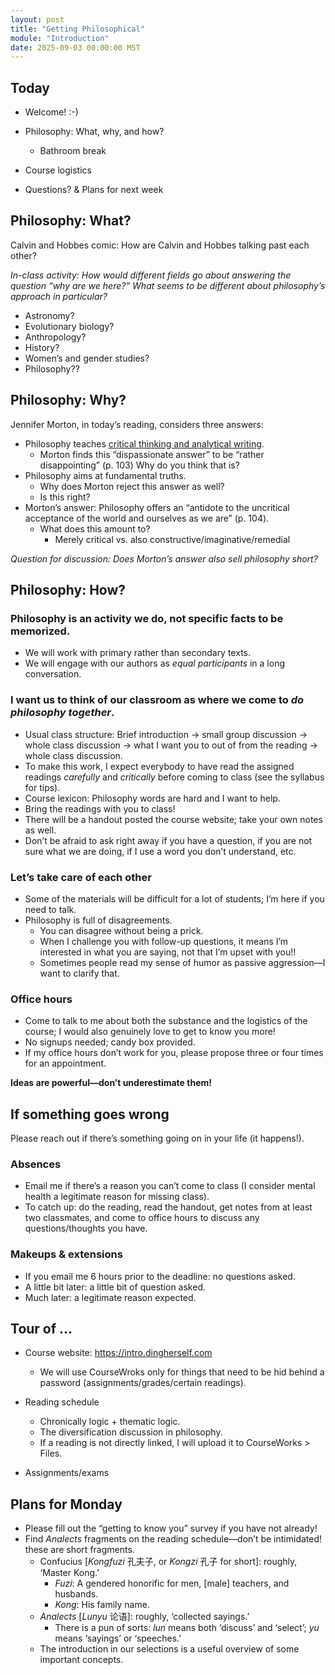 ```yaml
---
layout: post
title: "Getting Philosophical"
module: "Introduction"
date: 2025-09-03 00:00:00 MST
---
```


## Today

- Welcome! :-)
- Philosophy: What, why, and how?
  - Bathroom break

- Course logistics
- Questions? & Plans for next week

## Philosophy: What?

Calvin and Hobbes comic: How are Calvin and Hobbes talking past each other?

*In-class activity: How would different fields go about answering the question “why are we here?” What seems to be different about philosophy’s approach in particular?*

- Astronomy?
- Evolutionary biology?
- Anthropology?
- History?
- Women’s and gender studies?
- Philosophy??

## Philosophy: Why?

Jennifer Morton, in today’s reading, considers three answers:

- Philosophy teaches [critical thinking and analytical writing](https://dailynous.com/value-of-philosophy/charts-and-graphs).
  - Morton finds this “dispassionate answer” to be “rather disappointing” (p. 103) Why do you think that is? 
- Philosophy aims at fundamental truths.
  - Why does Morton reject this answer as well?
  - Is this right?
- Morton’s answer: Philosophy offers an “antidote to the uncritical acceptance of the world and ourselves as we are” (p. 104).
  - What does this amount to?
    - Merely critical vs. also constructive/imaginative/remedial

*Question for discussion: Does Morton’s answer also sell philosophy short?*

## Philosophy: How?

### Philosophy is an activity we do, not specific facts to be memorized.

- We will work with primary rather than secondary texts.
- We will engage with our authors as *equal participants* in a long conversation.

### I want us to think of our classroom as where we come to *do philosophy together*.

- Usual class structure: Brief introduction -> small group discussion -> whole class discussion -> what I want you to out of from the reading -> whole class discussion.
- To make this work, I expect everybody to have read the assigned readings *carefully* and *critically* before coming to class (see the syllabus for tips).
- Course lexicon: Philosophy words are hard and I want to help.
- Bring the readings with you to class!
- There will be a handout posted the course website; take your own notes as well.
- Don’t be afraid to ask right away if you have a question, if you are not sure what we are doing, if I use a word you don’t understand, etc.

### Let’s take care of each other

- Some of the materials will be difficult for a lot of students; I’m here if you need to talk.
- Philosophy is full of disagreements.
  - You can disagree without being a prick.
  - When I challenge you with follow-up questions, it means I’m interested in what you are saying, not that I’m upset with you!!
  - Sometimes people read my sense of humor as passive aggression—I want to clarify that.

### Office hours

- Come to talk to me about both the substance and the logistics of the course; I would also genuinely love to get to know you more!
- No signups needed; candy box provided.
- If my office hours don’t work for you, please propose three or four times for an appointment.

**Ideas are powerful—don’t underestimate them!**

## If something goes wrong

Please reach out if there’s something going on in your life (it happens!).

### Absences

- Email me if there’s a reason you can’t come to class (I consider mental health a legitimate reason for missing class).
- To catch up: do the reading, read the handout, get notes from at least two classmates, and come to office hours to discuss any questions/thoughts you have.

### Makeups & extensions

- If you email me 6 hours prior to the deadline: no questions asked.
- A little bit later: a little bit of question asked.
- Much later: a legitimate reason expected.

## Tour of …

- Course website: <https://intro.dingherself.com>
  - We will use CourseWroks only for things that need to be hid behind a password (assignments/grades/certain readings).
- Reading schedule
  - Chronically logic + thematic logic.
  - The diversification discussion in philosophy.
  - If a reading is not directly linked, I will upload it to CourseWorks > Files.

- Assignments/exams

## Plans for Monday

- Please fill out the “getting to know you” survey if you have not already!
- Find *Analects* fragments on the reading schedule—don’t be intimidated! these are short fragments.
  - Confucius [*Kongfuzi* 孔夫子, or *Kongzi* 孔子 for short]: roughly, ‘Master Kong.’
    - *Fuzi*: A gendered honorific for men, [male] teachers, and husbands.
    - *Kong*: His family name.
  - *Analects* [*Lunyu* 论语]: roughly, ‘collected sayings.’
    - There is a pun of sorts: *lun* means both ‘discuss’ and ‘select’; *yu* means ‘sayings’ or ‘speeches.’
  - The introduction in our selections is a useful overview of some important concepts.